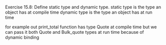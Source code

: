 Exercise 15.8: Define static type and dynamic type. 
static type is the type an object has at compile time
dynamic type is the type an object has at run time

for example out print_total function has type Quote at compile time but we can pass it both Quote and Bulk_quote types at run time because of dynamic binding